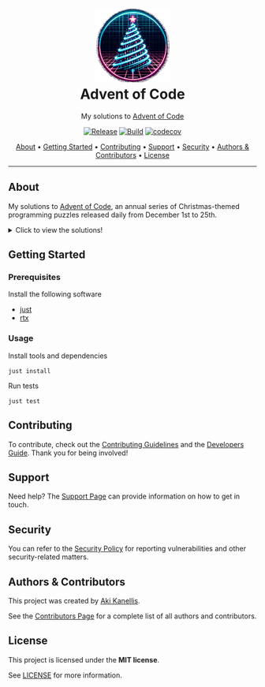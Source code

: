 <!-- markdownlint-disable MD041 -->

<div align="center">
<h1>
    <img src=docs/images/logo.png alt="Logo"><br>
    Advent of Code
</h1>

My solutions to [Advent of Code](https://adventofcode.com/)

[![Release](https://img.shields.io/github/v/release/akikanellis/advent-of-code?style=flat-square)](https://github.com/akikanellis/advent-of-code/releases)
[![Build](https://img.shields.io/github/actions/workflow/status/akikanellis/advent-of-code/build-main.yml?style=flat-square)](https://github.com/akikanellis/advent-of-code/actions/workflows/build-main.yml)
[![codecov](https://codecov.io/gh/akikanellis/advent-of-code/branch/main/graph/badge.svg)](https://codecov.io/gh/akikanellis/advent-of-code)

[About](#about)
•
[Getting Started](#getting-started)
•
[Contributing](#contributing)
•
[Support](#support)
•
[Security](#security)
•
[Authors & Contributors](#authors--contributors)
•
[License](#license)
</div>

---

## About

My solutions to [Advent of Code](https://adventofcode.com/), an annual series of Christmas-themed programming puzzles
released daily from December 1st to 25th.

<details>
    <summary>Click to view the solutions!</summary>

| Year | Day                                                                                 | Part 1 | Part 2 |
|------|-------------------------------------------------------------------------------------|--------|--------|
| 2022 | [1](advent-of-code/src/main/kotlin/com/akikanellis/adventofcode/year2022/Day01.kt)  | :star: | :star: |
| 2022 | [2](advent-of-code/src/main/kotlin/com/akikanellis/adventofcode/year2022/Day02.kt)  | :star: | :star: |
| 2022 | [3](advent-of-code/src/main/kotlin/com/akikanellis/adventofcode/year2022/Day03.kt)  | :star: | :star: |
| 2022 | [4](advent-of-code/src/main/kotlin/com/akikanellis/adventofcode/year2022/Day04.kt)  | :star: | :star: |
| 2022 | [5](advent-of-code/src/main/kotlin/com/akikanellis/adventofcode/year2022/Day05.kt)  | :star: | :star: |
| 2022 | [6](advent-of-code/src/main/kotlin/com/akikanellis/adventofcode/year2022/Day06.kt)  | :star: | :star: |
| 2022 | [7](advent-of-code/src/main/kotlin/com/akikanellis/adventofcode/year2022/Day07.kt)  | :star: | :star: |
| 2022 | [8](advent-of-code/src/main/kotlin/com/akikanellis/adventofcode/year2022/Day08.kt)  | :star: | :star: |
| 2022 | [9](advent-of-code/src/main/kotlin/com/akikanellis/adventofcode/year2022/Day09.kt)  | :star: | :star: |
| 2022 | [10](advent-of-code/src/main/kotlin/com/akikanellis/adventofcode/year2022/Day10.kt) | :star: | :star: |
| 2022 | [11](advent-of-code/src/main/kotlin/com/akikanellis/adventofcode/year2022/Day11.kt) | :star: | :star: |
| 2022 | [12](advent-of-code/src/main/kotlin/com/akikanellis/adventofcode/year2022/Day12.kt) | :star: | :star: |
| 2022 | [13](advent-of-code/src/main/kotlin/com/akikanellis/adventofcode/year2022/Day13.kt) | :star: | :star: |
| 2022 | [14](advent-of-code/src/main/kotlin/com/akikanellis/adventofcode/year2022/Day14.kt) | :star: | :star: |
| 2022 | [15](advent-of-code/src/main/kotlin/com/akikanellis/adventofcode/year2022/Day15.kt) | :star: | :star: |
| 2022 | [16](advent-of-code/src/main/kotlin/com/akikanellis/adventofcode/year2022/Day16.kt) | :star: | :star: |
| 2022 | [17](advent-of-code/src/main/kotlin/com/akikanellis/adventofcode/year2022/Day17.kt) | :star: | :star: |
| 2022 | [18](advent-of-code/src/main/kotlin/com/akikanellis/adventofcode/year2022/Day18.kt) | :star: | :star: |
| 2022 | [19](advent-of-code/src/main/kotlin/com/akikanellis/adventofcode/year2022/Day19.kt) | :star: | :star: |
| 2022 | [20](advent-of-code/src/main/kotlin/com/akikanellis/adventofcode/year2022/Day20.kt) | :star: | :star: |
| 2022 | [21](advent-of-code/src/main/kotlin/com/akikanellis/adventofcode/year2022/Day21.kt) | :star: | :star: |
| 2022 | [22](advent-of-code/src/main/kotlin/com/akikanellis/adventofcode/year2022/Day22.kt) | :star: | :star: |
| 2022 | [23](advent-of-code/src/main/kotlin/com/akikanellis/adventofcode/year2022/Day23.kt) | :star: | :star: |
| 2022 | [24](advent-of-code/src/main/kotlin/com/akikanellis/adventofcode/year2022/Day24.kt) | :star: | :star: |
| 2022 | [25](advent-of-code/src/main/kotlin/com/akikanellis/adventofcode/year2022/Day25.kt) | :star: | :star: |

</details>

## Getting Started

### Prerequisites

Install the following software

- [just](https://github.com/casey/just)
- [rtx](https://github.com/jdx/rtx)

### Usage

Install tools and dependencies

```shell
just install
```

Run tests

```shell
just test
```

## Contributing

To contribute, check out the [Contributing Guidelines](docs/CONTRIBUTING.md) and
the [Developers Guide](docs/DEVELOPERS_GUIDE.md). Thank you for being involved!

## Support

Need help? The [Support Page](docs/SUPPORT.md) can provide information on how to
get in touch.

## Security

You can refer to the [Security Policy](docs/SECURITY.md) for reporting
vulnerabilities and other security-related matters.

## Authors & Contributors

This project was created by [Aki Kanellis](https://github.com/akikanellis).

See the
[Contributors Page](https://github.com/akikanellis/advent-of-code/contributors)
for a complete list of all authors and contributors.

## License

This project is licensed under the **MIT license**.

See [LICENSE](LICENSE.txt) for more information.
